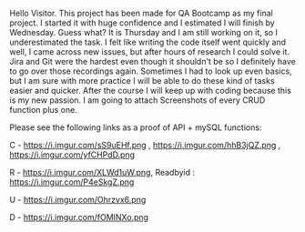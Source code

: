 Hello Visitor.
This project has been made for QA Bootcamp as my final project.
I started it with huge confidence and I estimated I will finish by Wednesday. Guess what? It is Thursday and I am still working on it, so I underestimated the task.
I felt like writing the code itself went quickly and well, I came across new issues, but after hours of research I could solve it.
Jira and Git were the hardest even though it shouldn't be so I definitely have to go over those recordings again.
Sometimes I had to look up even basics, but I am sure with more practice I will be able to do these kind of tasks easier and quicker. After the course I will keep up with coding because this is my new passion.
I am going to attach Screenshots of every CRUD function plus one.

Please see the following links as a proof of API + mySQL functions:

C - https://i.imgur.com/sS9uEHf.png , https://i.imgur.com/hhB3jQZ.png , https://i.imgur.com/yfCHPdD.png

R - https://i.imgur.com/XLWd1uW.png, Readbyid : https://i.imgur.com/P4eSkgZ.png

U - https://i.imgur.com/Ohrzvx6.png

D - https://i.imgur.com/fOMINXo.png


